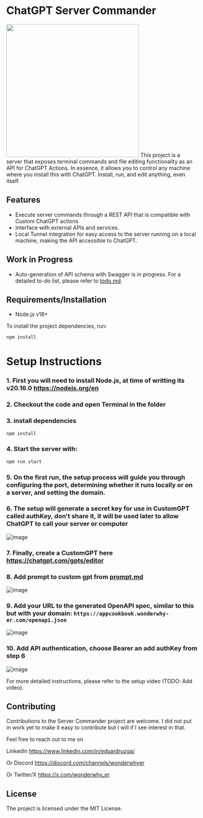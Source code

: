 # ChatGPT Server Commander
<img src="https://raw.githubusercontent.com/wonderwhy-er/ChatGPTServerCommander/main/logo4.png" width="350pxp" height="350px"/>
This project is a server that exposes terminal commands and file editing functionality as an API for ChatGPT Actions. In essence, it allows you to control any machine where you install this with ChatGPT. Install, run, and edit anything, even itself.

## Features

- Execute server commands through a REST API that is compatible with Custom ChatGPT actions
- Interface with external APIs and services.
- Local Tunnel integration for easy access to the server running on a local machine, making the API accessible to ChatGPT.

## Work in Progress

- Auto-generation of API schema with Swagger is in progress. For a detailed to-do list, please refer to [todo.md](./todo.md).

## Requirements/Installation

- Node.js v18+

To install the project dependencies, run:

```bash
npm install
```

# Setup Instructions

### 1.  First you will need to install Node.js, at time of writting its v20.16.0 https://nodejs.org/en
### 2.  Checkout the code and open Terminal in the folder
### 3.  install dependencies

```bash
npm install
```

### 4. Start the server with:

```bash
npm run start
```
### 5. On the first run, the setup process will guide you through configuring the port, determining whether it runs locally or on a server, and setting the domain.
### 6. The setup will generate a secret key for use in CustomGPT called authKey, don't share it, it will be used later to allow ChatGPT to call your server or computer

![image](https://github.com/user-attachments/assets/03570d60-3eea-4157-bb5f-785f05fe0ce7)

### 7. Finally, create a CustomGPT here https://chatgpt.com/gpts/editor
### 8. Add prompt to custom gpt from [prompt.md](./prompt.md)

![image](https://github.com/user-attachments/assets/666f50ef-e264-4cd3-ab8a-6d1554b089c1)

### 9. Add your URL to the generated OpenAPI spec, similar to this but with your domain: `https://appcookbook.wonderwhy-er.com/openapi.json`

![image](https://github.com/user-attachments/assets/901a7f31-22b7-42bf-b698-db346a8cb8f1)

### 10. Add API authentication, choose Bearer an add authKey from step 6   

![image](https://github.com/user-attachments/assets/2b41d095-c329-417c-a18e-d83f0a979afb)

For more detailed instructions, please refer to the setup video (TODO: Add video).

## Contributing

Contributions to the Server Commander project are welcome.
I did not put in work yet to make it easy to contribute but I will if I see interest in that.

Feel free to reach out to me on 

LinkedIn https://www.linkedin.com/in/eduardruzga/

Or Discord https://discord.com/channels/wonderwhyer

Or Twitter/X https://x.com/wonderwhy_er

## License

The project is licensed under the MIT License.
